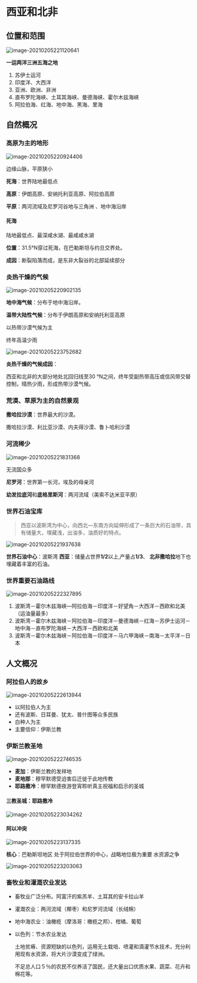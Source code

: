 # 西亚和北非

## 位置和范围

![image-20210205221120641](https://img-1251985644.file.myqcloud.com/images/image-20210205221120641.png)

**一运两洋三洲五海之地**

1. 苏伊士运河
2. 印度洋、大西洋
3. 亚洲、欧洲、非洲
4. 直布罗陀海峡、土耳其海峡、曼德海峡、霍尔木兹海峡
5. 阿拉伯海、红海、地中海、黑海、里海

## 自然概况

### **高原为主**的地形

![image-20210205220924406](https://img-1251985644.file.myqcloud.com/images/image-20210205220924406.png)

边缘山脉，平原狭小

**死海**：世界陆地最低点

**高原**：伊朗高原、安纳托利亚高原、阿拉伯高原 

**平原**：两河流域及尼罗河谷地与三角洲 、地中海沿岸

#### 死海

陆地最低点、最深咸水湖、最咸咸水湖

**位置**：31.5°N穿过死海，在巴勒斯坦与约旦交界处。

**成因**：断裂陷落而成，是东非大裂谷的北部延续部分

### **炎热干燥**的气候

![image-20210205220902135](https://img-1251985644.file.myqcloud.com/images/image-20210205220902135.png)

**地中海气候**：分布于地中海沿岸。

**温带大陆性气候**：分布于伊朗高原和安纳托利亚高原

以热带沙漠气候为主

终年高温少雨

![image-20210205223752682](https://img-1251985644.file.myqcloud.com/images/image-20210205223752682.png)

**炎热干燥的气候成因**：

西亚和北非的大部分地处北回归线至30 °N之间，终年受副热带高压或信风带交替控制，晴热少雨，形成热带沙漠气候。

### **荒漠、草原为主**的自然景观

**撒哈拉沙漠**：世界最大的沙漠。

撒哈拉沙漠、利比亚沙漠、内夫得沙漠、鲁卜哈利沙漠

### 河流稀少

![image-20210205221831368](https://img-1251985644.file.myqcloud.com/images/image-20210205221831368.png)

无流国众多

**尼罗河**：世界第一长河，埃及的母亲河

**幼发拉底河**和**底格里斯河**：两河流域（美索不达米亚平原）

### 世界**石油宝库**

> 西亚以波斯湾为中心，向西北—东南方向延伸形成了一条巨大的石油带，具有储量大，埋藏浅，出油多，油质好的特点。

![image-20210205221937638](https://img-1251985644.file.myqcloud.com/images/image-20210205221937638.png)

**世界石油中心**：波斯湾
**西亚**：储量占世界**1/2**以上,产量占**1/3**、
**北非撒哈拉**地下也埋藏着丰富的石油。

### 世界重要**石油路线**

![image-20210205222327895](https://img-1251985644.file.myqcloud.com/images/image-20210205222327895.png)

1. 波斯湾－霍尔木兹海峡—阿拉伯海－印度洋－好望角－大西洋－西欧和北美（运油量最多）
2. 波斯湾－霍尔木兹海峡－阿拉伯海－印度洋－曼德海峡－红海－苏伊士运河－地中海－直布罗陀海峡－大西洋－西欧和北美
3. 波斯湾－霍尔木兹海峡－阿拉伯海－印度洋－马六甲海峡－南海－太平洋－日本

## 人文概况

### **阿拉伯人**的故乡

![image-20210205222613944](https://img-1251985644.file.myqcloud.com/images/image-20210205222613944.png)

- 以阿拉伯人为主
- 还有波斯、日耳曼、犹太、普什图等众多民族
- 白种人为主
- 主要信仰：伊斯兰教

### 伊斯兰教圣地

![image-20210205222746535](https://img-1251985644.file.myqcloud.com/images/image-20210205222746535.png)

- **麦加**：伊斯兰教的发祥地
- **麦地那**：穆罕默德受迫害后迁徙于此地传教
- **耶路撒冷**：穆罕默德夜游登宵聆听真主祝福和启示的圣城

#### 三教圣城：**耶路撒冷**

![image-20210205223034262](https://img-1251985644.file.myqcloud.com/images/image-20210205223034262.png)

#### 阿以冲突

![image-20210205223137335](https://img-1251985644.file.myqcloud.com/images/image-20210205223137335.png)

**核心**：巴勒斯坦地区
处于阿拉伯世界的中心，战略地位极为重要
水资源之争

![image-20210205223203063](https://img-1251985644.file.myqcloud.com/images/image-20210205223203063.png)

### 畜牧业和灌溉农业发达

- 畜牧业广泛分布。阿富汗的紫羔羊、土耳其的安卡拉山羊

- 灌溉农业：两河流域（椰枣）和尼罗河流域（长绒棉）

- 地中海农业：油橄榄（摩洛哥：橄榄之邦）、柑橘、葡萄

- 以色列：节水农业发达

  土地贫瘠、资源短缺的以色列，运用无土栽培、喷灌和滴灌节水技术，充分利用现有水资源，将大片沙漠变成了绿洲。

  不足总人口５％的农民不仅养活了国民，还大量出口优质水果、蔬菜、花卉和棉花等。

